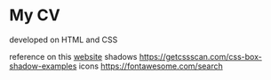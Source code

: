 # My CV

developed on HTML and CSS

reference on this [website](https://arter.bslthemes.com/light/)
shadows https://getcssscan.com/css-box-shadow-examples
icons https://fontawesome.com/search
